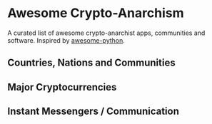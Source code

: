 # Awesome Crypto-Anarchism

 A curated list of awesome crypto-anarchist apps, communities and software.  Inspired by [awesome-python](https://github.com/vinta/awesome-python).

## Countries, Nations and Communities

## Major Cryptocurrencies

## Instant Messengers / Communication
